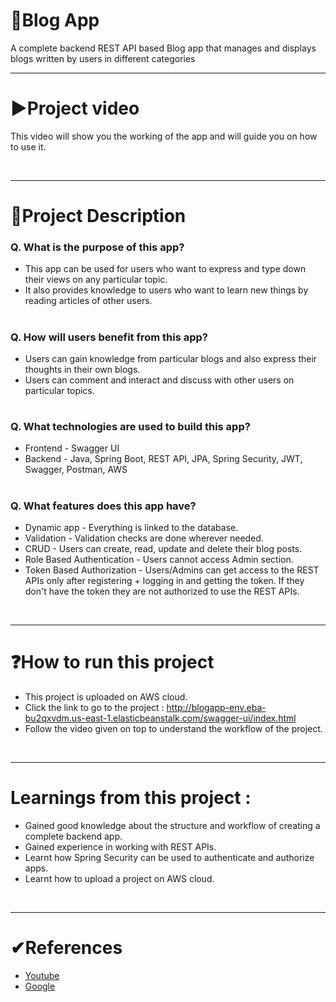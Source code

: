 # 📝Blog App

A complete backend REST API based Blog app that manages and displays blogs written by users in different categories
<br/>
<hr>

# ▶Project video
This video will show you the working of the app and will guide you on how to use it.

<br/>
<hr>

# 📄Project Description
### Q. What is the purpose of this app?
- This app can be used for users who want to express and type down their views on any particular topic.
- It also provides knowledge to users who want to learn new things by reading articles of other users.
#

### Q. How will users benefit from this app?
- Users can gain knowledge from particular blogs and also express their thoughts in their own blogs.
- Users can comment and interact and discuss with other users on particular topics.
#

### Q. What technologies are used to build this app?
- Frontend - Swagger UI
- Backend - Java, Spring Boot, REST API, JPA, Spring Security, JWT, Swagger, Postman, AWS
#

### Q. What features does this app have?
- Dynamic app - Everything is linked to the database.
- Validation - Validation checks are done wherever needed.
- CRUD - Users can create, read, update and delete their blog posts.
- Role Based Authentication - Users cannot access Admin section. 
- Token Based Authorization - Users/Admins can get access to the REST APIs only after registering + logging in and getting the token. If they don't have the token they are not authorized to use the REST APIs.

<br/>
<hr>

# ❓How to run this project
- This project is uploaded on AWS cloud.
- Click the link to go to the project : http://blogapp-env.eba-bu2qxvdm.us-east-1.elasticbeanstalk.com/swagger-ui/index.html
- Follow the video given on top to understand the workflow of the project.

<br/>
<hr>

# Learnings from this project :
- Gained good knowledge about the structure and workflow of creating a complete backend app.
- Gained experience in working with REST APIs.
- Learnt how Spring Security can be used to authenticate and authorize apps.
- Learnt how to upload a project on AWS cloud.

<br/>
<hr>

# ✔References
* [Youtube](https://www.youtube.com/watch?v=Uh-N_6Lccr4)
* [Google](https://www.google.com/)

